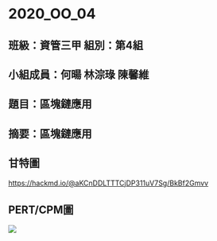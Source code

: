 # 2020_OO_04

## 班級：資管三甲  組別：第4組

## 小組成員：何暘 林淙琭 陳馨維

## 題目：區塊鏈應用

## 摘要：區塊鏈應用


## 甘特圖

<https://hackmd.io/@aKCnDDLTTTCjDP311uV7Sg/BkBf2Gmvv>

## PERT/CPM圖
![](https://i.imgur.com/MCCJTYz.jpg)
